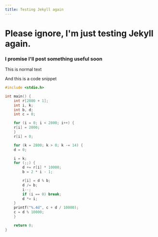 ```yaml
---
title: Testing Jekyll again
---
```


# Please ignore, I'm just testing Jekyll again.

### I promise I'll post something useful soon


This is normal text

And this is a code snippet

```c
#include <stdio.h>

int main() {
    int r[2800 + 1];
    int i, k;
    int b, d;
    int c = 0;

    for (i = 0; i < 2800; i++) {
	r[i] = 2000;
    }
    r[i] = 0;

    for (k = 2800; k > 0; k -= 14) {
	d = 0;

	i = k;
	for (;;) {
	    d += r[i] * 10000;
	    b = 2 * i - 1;

	    r[i] = d % b;
	    d /= b;
	    i--;
	    if (i == 0) break;
	    d *= i;
	}
	printf("%.4d", c + d / 10000);
	c = d % 10000;
    }

    return 0;
}

```
